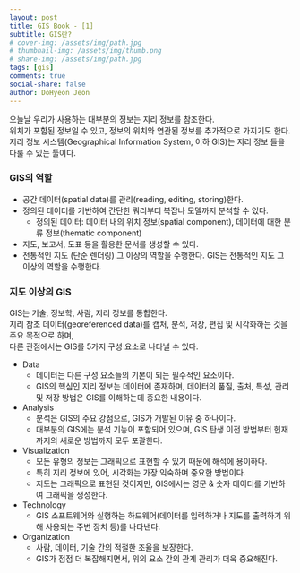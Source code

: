 ```yaml
---
layout: post
title: GIS Book - [1]
subtitle: GIS란?
# cover-img: /assets/img/path.jpg
# thumbnail-img: /assets/img/thumb.png
# share-img: /assets/img/path.jpg
tags: [gis]
comments: true
social-share: false
author: DoHyeon Jeon
---
```


오늘날 우리가 사용하는 대부분의 정보는 지리 정보를 참조한다.  
위치가 포함된 정보일 수 있고, 정보의 위치와 연관된 정보를 추가적으로 가지기도 한다.  
지리 정보 시스템(Geographical Information System, 이하 GIS)는 지리 정보 들을 다룰 수 있는 툴이다.  

### GIS의 역할

- 공간 데이터(spatial data)를 관리(reading, editing, storing)한다.
- 정의된 데이터를 기반하여 간단한 쿼리부터 복잡나 모델까지 분석할 수 있다.
    - 정의된 데이터: 데이터 내의 위치 정보(spatial component), 데이터에 대한 분류 정보(thematic component)
- 지도, 보고서, 도표 등을 활용한 문서를 생성할 수 있다.
- 전통적인 지도 (단순 렌더링) 그 이상의 역할을 수행한다.
GIS는 전통적인 지도 그 이상의 역할을 수행한다.  


### 지도 이상의 GIS

GIS는 기술, 정보학, 사람, 지리 정보를 통합한다.  
지리 참조 데이터(georeferenced data)를 캡처, 분석, 저장, 편집 및 시각화하는 것을 주요 목적으로 하며,  
다른 관점에서는 GIS를 5가지 구성 요소로 나타낼 수 있다.  

- Data
    - 데이터는 다른 구성 요소들의 기본이 되는 필수적인 요소이다.
    - GIS의 핵심인 지리 정보는 데이터에 존재하며, 데이터의 품질, 출처, 특성, 관리 및 저장 방법은 GIS를 이해하는데 중요한 내용이다.
- Analysis
    - 분석은 GIS의 주요 강점으로, GIS가 개발된 이유 중 하나이다. 
    - 대부분의 GIS에는 분석 기능이 포함되어 있으며, GIS 탄생 이전 방법부터 현재까지의 새로운 방법까지 모두 포괄한다.
- Visualization
    - 모든 유형의 정보는 그래픽으로 표현할 수 있기 때문에 해석에 용이하다.
    - 특히 지리 정보에 있어, 시각화는 가장 익숙하며 중요한 방법이다.
    - 지도는 그래픽으로 표현된 것이지만, GIS에서는 영문 & 숫자 데이터를 기반하여 그래픽을 생성한다.
- Technology
    - GIS 소프트웨어와 실행하는 하드웨어(데이터를 입력하거나 지도를 출력하기 위해 사용되는 주변 장치 등)를 나타낸다.
- Organization
    - 사람, 데이터, 기술 간의 적절한 조율을 보장한다.
    - GIS가 점점 더 복잡해지면서, 위의 요소 간의 관계 관리가 더욱 중요해진다.